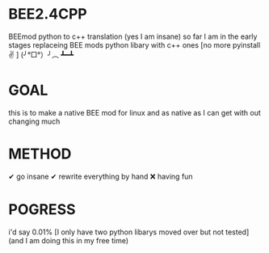 # BEE2.4CPP
BEEmod python to c++ translation (yes I am insane)
so far I am in the early stages replaceing BEE mods python libary with c++ ones
[no more pyinstall ✌ ] (╯°□°）╯︵ ┻━┻
# GOAL
this is to make a native BEE mod for linux and as native as I can get with out changing much
# METHOD
✔ go insane
✔ rewrite everything by hand
❌ having fun
# POGRESS
i'd say 0.01% [I only have two python libarys moved over but not tested]
(and I am doing this in my free time)
